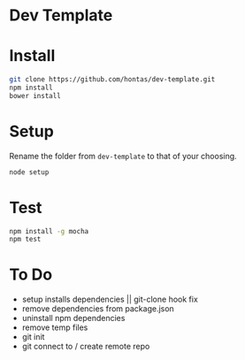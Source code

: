 Dev Template
============

# Install

```sh
git clone https://github.com/hontas/dev-template.git
npm install
bower install
```

# Setup

Rename the folder from `dev-template` to that of your choosing.

```sh
node setup
```

# Test

```sh
npm install -g mocha
npm test
```

# To Do

- setup installs dependencies || git-clone hook fix
- remove dependencies from package.json
- uninstall npm dependencies
- remove temp files
- git init
- git connect to / create remote repo
